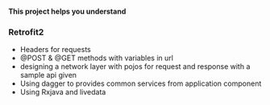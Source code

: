 #### This project helps you understand

### Retrofit2
* Headers for requests
* @POST & @GET methods with variables in url
* designing a network layer with pojos for request and
response with a sample api given
* Using dagger to provides common services from 
application component 
* Using Rxjava and livedata